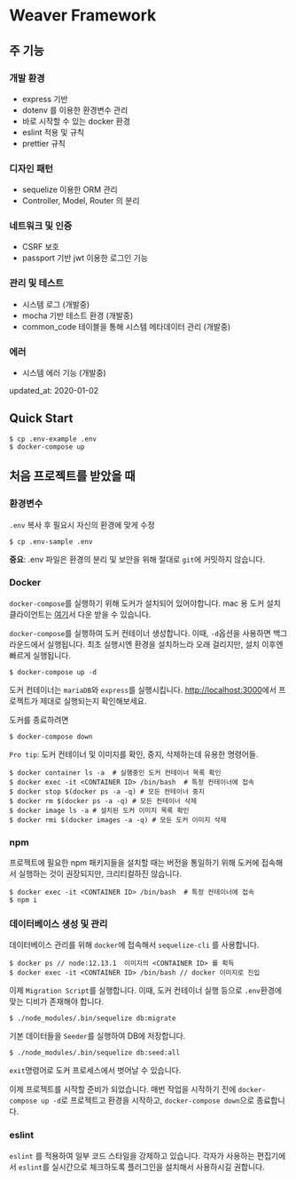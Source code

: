 # Weaver Framework

## 주 기능

### 개발 환경
- express 기반
- dotenv 를 이용한 환경변수 관리
- 바로 시작할 수 있는 docker 환경 
- eslint 적용 및 규칙
- prettier 규칙

### 디자인 패턴 
- sequelize 이용한 ORM 관리
- Controller, Model, Router 의 분리

### 네트워크 및 인증
- CSRF 보호
- passport 기반 jwt 이용한 로그인 기능

### 관리 및 테스트
- 시스템 로그 (개발중)
- mocha 기반 테스트 환경 (개발중)
- common_code 테이블을 통해 시스템 메타데이터 관리 (개발중) 

### 에러
- 시스템 에러 기능 (개발중)

updated_at: 2020-01-02

## Quick Start
```shell script
$ cp .env-example .env
$ docker-compose up
```

## 처음 프로젝트를 받았을 때

### 환경변수
`.env` 복사 후 필요시 자신의 환경에 맞게 수정
```shell script
$ cp .env-sample .env
```
**중요**: .env 파일은 환경의 분리 및 보안을 위해 절대로 `git`에 커밋하지 않습니다.

### Docker
`docker-compose`를 실행하기 위해 도커가 설치되어 있어야합니다. mac 용 도커 설치 클라이언트는 [여기](https://docs.docker.com/docker-for-mac/install/)서 다운 받을 수 있습니다.

`docker-compose`를 실행하여 도커 컨테이너 생성합니다. 이때, `-d`옵션을 사용하면 백그라운드에서 실행됩니다.
최초 실행시엔 환경을 설치하느라 오래 걸리지만, 설치 이후엔 빠르게 실행됩니다.

```shell script
$ docker-compose up -d
```
도커 컨테이너는 `mariaDB`와 `express`를 실행시킵니다. [http://localhost:3000](http://localhost:3000)에서 프로젝트가 제대로 실행되는지 확인해보세요. 

도커를 종료하려면
```shell script
$ docker-compose down
```

`Pro tip`: 도커 컨테이너 및 이미지를 확인, 중지, 삭제하는데 유용한 명령어들.
```shell script
$ docker container ls -a  # 실행중인 도커 컨테이너 목록 확인
$ docker exec -it <CONTAINER ID> /bin/bash  # 특정 컨테이너에 접속
$ docker stop $(docker ps -a -q) # 모든 컨테이너 중지
$ docker rm $(docker ps -a -q) # 모든 컨테이너 삭제
$ docker image ls -a # 설치된 도커 이미지 목록 확인 
$ docker rmi $(docker images -a -q) # 모든 도커 이미지 삭제
```

### npm
프로젝트에 필요한 npm 패키지들을 설치할 때는 버전을 통일하기 위해 도커에 접속해서 실행하는 것이 권장되지만, 크리티컬하진 않습니다.
```shell script
$ docker exec -it <CONTAINER ID> /bin/bash  # 특정 컨테이너에 접속
$ npm i
```

### 데이터베이스 생성 및 관리
데이터베이스 관리를 위해 `docker`에 접속해서 `sequelize-cli` 를 사용합니다.
```shell script
$ docker ps // node:12.13.1  이미지의 <CONTAINER ID> 를 획득
$ docker exec -it <CONTAINER ID> /bin/bash // docker 이미지로 진입
```

이제 `Migration Script`를 실행합니다. 이때, 도커 컨테이너 실행 등으로 `.env`환경에 맞는 디비가 존재해야 합니다. 
```shell script
$ ./node_modules/.bin/sequelize db:migrate
```

기본 데이터들을 `Seeder`를 실행하여 DB에 저장합니다.
```shell script
$ ./node_modules/.bin/sequelize db:seed:all
```

`exit`명령어로 도커 프로세스에서 벗어날 수 있습니다.

이제 프로젝트를 시작할 준비가 되었습니다. 매번 작업을 시작하기 전에 `docker-compose up -d`로 프로젝트고 환경을 시작하고, `docker-compose down`으로 종료합니다.


### eslint
`eslint` 를 적용하여 일부 코드 스타일을 강제하고 있습니다.
각자가 사용하는 편집기에서 `eslint`를 실시간으로 체크하도록 플러그인을 설치해서 사용하시길 권합니다.
